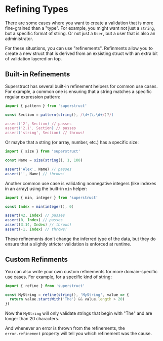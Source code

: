 # Refining Types

There are some cases where you want to create a validation that is more fine-grained than a "type". For example, you might want not just a `string`, but a specific format of string. Or not just a `User`, but a user that is also an administrator.

For these situations, you can use "refinements". Refinments allow you to create a new struct that is derived from an exsisting struct with an extra bit of validation layered on top.

## Built-in Refinements

Superstruct has several built-in refinement helpers for common use cases. For example, a common one is ensuring that a string matches a specific regular expression pattern:

```ts
import { pattern } from 'superstruct'

const Section = pattern(string(), /\d+(\.\d+/)?/)

assert('2', Section) // passes
assert('2.1', Section) // passes
assert('string', Section) // throws!
```

Or maybe that a string (or array, number, etc.) has a specific size:

```ts
import { size } from 'superstruct'

const Name = size(string(), 1, 100)

assert('Alex', Name) // passes
assert('', Name) // throws!
```

Another common use case is validating nonnegative integers (like indexes in an array) using the built-in `min` helper:

```ts
import { min, integer } from 'superstruct'

const Index = min(integer(), 0)

assert(42, Index) // passes
assert(0, Index) // passes
assert(3.14, Index) // throws!
assert(-1, Index) // throws!
```

These refinements don't change the inferred type of the data, but they do ensure that a slightly stricter validation is enforced at runtime.

## Custom Refinments

You can also write your own custom refinements for more domain-specific use cases. For example, for a specific kind of string:

```ts
import { refine } from 'superstruct'

const MyString = refine(string(), 'MyString', value => {
  return value.startsWith('The') && value.length > 20)
})
```

Now the `MyString` will only validate strings that begin with "The" and are longer than 20 characters.

And whenever an error is thrown from the refinements, the `error.refinement` property will tell you which refinement was the cause.
